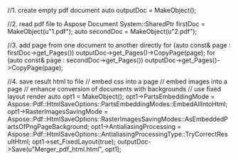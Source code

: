 
//1. create empty pdf document
auto outputDoc = MakeObject<Document>();

//2. read pdf file to Aspose Document
System::SharedPtr<Document> firstDoc = MakeObject<Document>(u"1.pdf");
auto secondDoc = MakeObject<Document>(u"2.pdf");

//3. add page from one document to another directly
for (auto const& page : firstDoc->get_Pages())
	outputDoc->get_Pages()->CopyPage(page);
for (auto const& page : secondDoc->get_Pages())
	outputDoc->get_Pages()->CopyPage(page);

//4. save result html to file
// embed css into a page
// embed images into a page
// enhance conversion of documents with backgrounds
// use fixed layout render
auto opt1 = MakeObject<HtmlSaveOptions>();
opt1->PartsEmbeddingMode = Aspose::Pdf::HtmlSaveOptions::PartsEmbeddingModes::EmbedAllIntoHtml;
opt1->RasterImagesSavingMode = Aspose::Pdf::HtmlSaveOptions::RasterImagesSavingModes::AsEmbeddedPartsOfPngPageBackground;
opt1->AntialiasingProcessing = Aspose::Pdf::HtmlSaveOptions::AntialiasingProcessingType::TryCorrectResultHtml;
opt1->set_FixedLayout(true);
outputDoc->Save(u"Merger_pdf_html.html", opt1);
